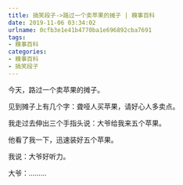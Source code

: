 ```yaml
---
title: 搞笑段子->路过一个卖苹果的摊子 | 糗事百科
date: 2019-11-06 03:34:02
urlname: 0cfb3e1e41b4770ba1e696892cba7691
tags: 
- 糗事百科
categories:
- 糗事百科
- 搞笑段子
---
```

今天，路过一个卖苹果的摊子。

见到摊子上有几个字：聋哑人买苹果，请好心人多卖点。

我走过去伸出三个手指头说：大爷给我来五个苹果。

他看了我一下，迅速装好五个苹果。

我说：大爷好听力。

大爷：………


